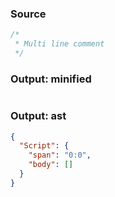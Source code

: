 ### Source
```js check-format:no
/*
 * Multi line comment
 */
```

### Output: minified
```js

```

### Output: ast
```json
{
  "Script": {
    "span": "0:0",
    "body": []
  }
}
```
